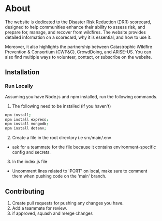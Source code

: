 # About 
The website is dedicated to the Disaster Risk Reduction (DRR) scorecard, designed to help communities enhance their ability to assess risk, and prepare for, manage, and recover from wildfires. The website provides detailed information on a scorecard, why it is essential, and how to use it. 

Moreover, it also highlights the partnership between Catastrophic Wildfire Prevention & Consortium (CWP&C), CrowdDoing, and ARISE-US. You can also find multiple ways to volunteer, contact, or subscribe on the website.

## Installation

### Run Locally
Assuming you have Node.js and npm installed, run the following commands. 

1. The following need to be installed (if you haven't)
```bash
npm install; 
npm install express; 
npm install mongodb;
npm install dotenv;
```

2. Create a file in the root directory i.e src/main/.env
- ask for a teammate for the file because it contains environment-specific config and secrets. 

3. In the index.js file
- Uncomment lines related to 'PORT' on local, make sure to comment them when pushing code on the 'main' branch.

## Contributing

1. Create pull requests for pushing any changes you have. 
2. Add a teammate for review.
3. if approved, squash and merge changes
